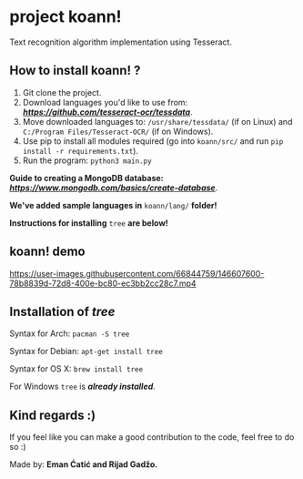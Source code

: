 # project koann!

Text recognition algorithm implementation using Tesseract.

## How to install koann! ? 
1. Git clone the project.
2. Download languages you'd like to use from: ***https://github.com/tesseract-ocr/tessdata***.
3. Move downloaded languages to: ```/usr/share/tessdata/``` (if on Linux) and ```C:/Program Files/Tesseract-OCR/``` (if on Windows).
4. Use pip to install all modules required (go into ```koann/src/``` and run ```pip install -r requirements.txt```).
5. Run the program: ```python3 main.py```

**Guide to creating a MongoDB database:** ***https://www.mongodb.com/basics/create-database***.

**We've added sample languages in** ``koann/lang/`` **folder!**

**Instructions for installing** ``tree`` **are below!**

## koann! demo
https://user-images.githubusercontent.com/66844759/146607600-78b8839d-72d8-400e-bc80-ec3bb2cc28c7.mp4

## Installation of *tree*
Syntax for Arch: ```pacman -S tree``` 

Syntax for Debian: ```apt-get install tree```

Syntax for OS X: ```brew install tree```

For Windows ```tree``` is ***already installed***.

## Kind regards :)
If you feel like you can make a good contribution to the code, feel free to do so :) 

Made by: **Eman Ćatić and Rijad Gadžo.**
